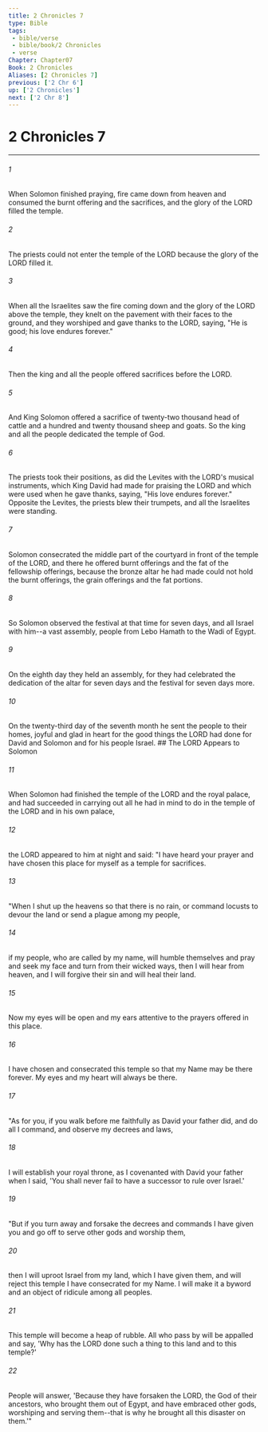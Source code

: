 ```yaml
---
title: 2 Chronicles 7
type: Bible
tags:
 - bible/verse
 - bible/book/2 Chronicles
 - verse
Chapter: Chapter07
Book: 2 Chronicles
Aliases: [2 Chronicles 7]
previous: ['2 Chr 6']
up: ['2 Chronicles']
next: ['2 Chr 8']
---
```

# 2 Chronicles 7

***


###### 1 
When Solomon finished praying, fire came down from heaven and consumed the burnt offering and the sacrifices, and the glory of the LORD filled the temple. 

###### 2 
The priests could not enter the temple of the LORD because the glory of the LORD filled it. 

###### 3 
When all the Israelites saw the fire coming down and the glory of the LORD above the temple, they knelt on the pavement with their faces to the ground, and they worshiped and gave thanks to the LORD, saying, "He is good; his love endures forever." 

###### 4 
Then the king and all the people offered sacrifices before the LORD. 

###### 5 
And King Solomon offered a sacrifice of twenty-two thousand head of cattle and a hundred and twenty thousand sheep and goats. So the king and all the people dedicated the temple of God. 

###### 6 
The priests took their positions, as did the Levites with the LORD's musical instruments, which King David had made for praising the LORD and which were used when he gave thanks, saying, "His love endures forever." Opposite the Levites, the priests blew their trumpets, and all the Israelites were standing. 

###### 7 
Solomon consecrated the middle part of the courtyard in front of the temple of the LORD, and there he offered burnt offerings and the fat of the fellowship offerings, because the bronze altar he had made could not hold the burnt offerings, the grain offerings and the fat portions. 

###### 8 
So Solomon observed the festival at that time for seven days, and all Israel with him--a vast assembly, people from Lebo Hamath to the Wadi of Egypt. 

###### 9 
On the eighth day they held an assembly, for they had celebrated the dedication of the altar for seven days and the festival for seven days more. 

###### 10 
On the twenty-third day of the seventh month he sent the people to their homes, joyful and glad in heart for the good things the LORD had done for David and Solomon and for his people Israel. ## The LORD Appears to Solomon 

###### 11 
When Solomon had finished the temple of the LORD and the royal palace, and had succeeded in carrying out all he had in mind to do in the temple of the LORD and in his own palace, 

###### 12 
the LORD appeared to him at night and said: "I have heard your prayer and have chosen this place for myself as a temple for sacrifices. 

###### 13 
"When I shut up the heavens so that there is no rain, or command locusts to devour the land or send a plague among my people, 

###### 14 
if my people, who are called by my name, will humble themselves and pray and seek my face and turn from their wicked ways, then I will hear from heaven, and I will forgive their sin and will heal their land. 

###### 15 
Now my eyes will be open and my ears attentive to the prayers offered in this place. 

###### 16 
I have chosen and consecrated this temple so that my Name may be there forever. My eyes and my heart will always be there. 

###### 17 
"As for you, if you walk before me faithfully as David your father did, and do all I command, and observe my decrees and laws, 

###### 18 
I will establish your royal throne, as I covenanted with David your father when I said, 'You shall never fail to have a successor to rule over Israel.' 

###### 19 
"But if you turn away and forsake the decrees and commands I have given you and go off to serve other gods and worship them, 

###### 20 
then I will uproot Israel from my land, which I have given them, and will reject this temple I have consecrated for my Name. I will make it a byword and an object of ridicule among all peoples. 

###### 21 
This temple will become a heap of rubble. All who pass by will be appalled and say, 'Why has the LORD done such a thing to this land and to this temple?' 

###### 22 
People will answer, 'Because they have forsaken the LORD, the God of their ancestors, who brought them out of Egypt, and have embraced other gods, worshiping and serving them--that is why he brought all this disaster on them.'" 
